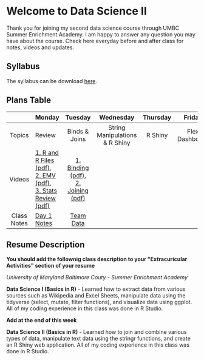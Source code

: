 # Welcome to Data Science II

Thank you for joining my second data science course through UMBC Summer Enrichment Academy. I am happy to answer any question you may have about the course. Check here everyday before and after class for notes, videos and updates.

## Syllabus
The syllabus can be download [here](https://github.com/jamesijw23/datascience_2/blob/master/syllabus_rmd_mine.pdf).  

## Plans Table

|             | Monday |    Tuesday    |            Wednesday           | Thursday |     Friday     |
|:-----------:|------|:-------------:|:------------------------------:|:--------:|:--------------:|
|    Topics   | Review | Binds & Joins | String Manipulations & R Shiny |  R Shiny | Flex Dashboard |
|    Videos   | [1. R and R Files](https://youtu.be/oWgORoLb_T0) [(pdf)](https://github.com/jamesijw23/datascience_2/blob/master/video_1_review_rfiles.pdf),<br> [2. EMV](https://youtu.be/_ahzDxKhmp0) [(pdf)](https://github.com/jamesijw23/datascience_2/blob/master/video_2_review_emv.pdf),<br> [3. Stats Review](https://youtu.be/EWhn_7WzFDI) [(pdf)](https://github.com/jamesijw23/datascience_2/blob/master/video_3_review_basic_statisitics.pdf) | [1. Binding](https://youtu.be/y6QqHg14hVc) [(pdf)](https://github.com/jamesijw23/datascience_2/blob/master/video_4_bind_cr.pdf),<br> [2. Joining](https://youtu.be/HIWvIG4oGEo) [(pdf)](https://github.com/jamesijw23/datascience_2/blob/master/video_5_join_ilf.pdf)<br>              |                                |          |                |
| Class Notes | [Day 1 Notes](https://github.com/jamesijw23/datascience_2/blob/master/day_1_no_solutions.pdf)       |        [Team Data](https://github.com/jamesijw23/datascience_2/blob/master/teams_abbreviation.csv)       |                                |          |                |



## Resume Description

**You should add the follownig class description to your "Extracuricular Activities" section of your resume**


*University of Maryland Baltimore Couty - Summer Enrichment Academy*

**Data Science I (Basics in R)** - Learned how to extract data from various sources such as Wikipedia and Excel Sheets, manipulate data using the tidyverse (select, mutate, filter functions), and visualize data using ggplot. All of my coding experience in this class was done in R Studio.


**Add at the end of this week**


**Data Science II (Basics in R)** - Learned how to join and combine various types of data, manipulate text data using the stringr functions, and create an R Shiny web application. All of my coding experience in this class was done in R Studio.


